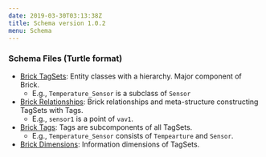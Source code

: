 ```yaml
---
date: 2019-03-30T03:13:38Z
title: Schema version 1.0.2
menu: Schema
---
```


### Schema Files (Turtle format)

- [Brick TagSets](/schema/1.0.2/Brick.ttl): Entity classes with a hierarchy. Major component of Brick.
  - E.g., ``Temperature_Sensor`` is a subclass of ``Sensor``
- [Brick Relationships](/schema/1.0.2/BrickFrame.ttl): Brick relationships and meta-structure constructing TagSets with Tags.
  - E.g., ``sensor1`` is a point of ``vav1``.
- [Brick Tags](/schema/1.0.2/BrickTag.ttl): Tags are subcomponents of all TagSets.
  - E.g., ``Temperature_Sensor`` consists of ``Tempearture`` and ``Sensor``.
- [Brick Dimensions](/schema/1.0.2/BrickUse.ttl): Information dimensions of TagSets.
